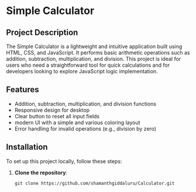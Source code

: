 # Simple Calculator

## Project Description
The Simple Calculator is a lightweight and intuitive application built using HTML, CSS, and JavaScript. It performs basic arithmetic operations such as addition, subtraction, multiplication, and division. This project is ideal for users who need a straightforward tool for quick calculations and for developers looking to explore JavaScript logic implementation.

## Features
- Addition, subtraction, multiplication, and division functions
- Responsive design for desktop 
- Clear button to reset all input fields
- modern UI with a simple and various coloring layout
- Error handling for invalid operations (e.g., division by zero)

## Installation
To set up this project locally, follow these steps:

1. **Clone the repository**:
   ```terminal
   git clone https://github.com/shamanthgiddaluru/Calculator.git

